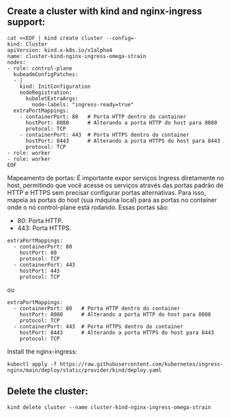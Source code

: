 ## Create a cluster with kind and nginx-ingress support:
```
cat <<EOF | kind create cluster --config=-
kind: Cluster
apiVersion: kind.x-k8s.io/v1alpha4
name: cluster-kind-nginx-ingress-omega-strain
nodes:
- role: control-plane
  kubeadmConfigPatches:
  - |
    kind: InitConfiguration
    nodeRegistration:
      kubeletExtraArgs:
        node-labels: "ingress-ready=true"
  extraPortMappings:
    - containerPort: 80   # Porta HTTP dentro do container
      hostPort: 8080      # Alterando a porta HTTP do host para 8080
      protocol: TCP
    - containerPort: 443  # Porta HTTPS dentro do container
      hostPort: 8443      # Alterando a porta HTTPS do host para 8443
      protocol: TCP
- role: worker
- role: worker
EOF
```

Mapeamento de portas:
É importante expor serviços Ingress diretamente no host, permitindo que você acesse os serviços através das portas padrão de HTTP e HTTPS sem precisar configurar portas alternativas. Para isso, mapeia as portas do host (sua máquina local) para as portas no container onde o nó control-plane está rodando. Essas portas são:
- 80: Porta HTTP.
- 443: Porta HTTPS.
```
extraPortMappings:
  - containerPort: 80
    hostPort: 80
    protocol: TCP
  - containerPort: 443
    hostPort: 443
    protocol: TCP
```
ou
```
extraPortMappings:
  - containerPort: 80   # Porta HTTP dentro do container
    hostPort: 8080      # Alterando a porta HTTP do host para 8080
    protocol: TCP
  - containerPort: 443  # Porta HTTPS dentro do container
    hostPort: 8443      # Alterando a porta HTTPS do host para 8443
    protocol: TCP
```

Install the nginx-ingress:
```
kubectl apply -f https://raw.githubusercontent.com/kubernetes/ingress-nginx/main/deploy/static/provider/kind/deploy.yaml
```

## Delete the cluster:
```
kind delete cluster --name cluster-kind-nginx-ingress-omega-strain
```

